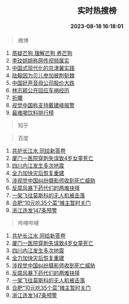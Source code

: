 <div align="center"><h2>实时热搜榜</h2><h4>2023-08-18 16:18:01</h4></div>

> 微博  

1. [质疑芒狗 理解芒狗 养芒狗](https://s.weibo.com/weibo?q=%E8%B4%A8%E7%96%91%E8%8A%92%E7%8B%97%20%E7%90%86%E8%A7%A3%E8%8A%92%E7%8B%97%20%E5%85%BB%E8%8A%92%E7%8B%97&t=31&band_rank=1&Refer=top)<br />
2. [李玟姐姐称网传视频属实](https://s.weibo.com/weibo?q=%23%E6%9D%8E%E7%8E%9F%E5%A7%90%E5%A7%90%E7%A7%B0%E7%BD%91%E4%BC%A0%E8%A7%86%E9%A2%91%E5%B1%9E%E5%AE%9E%23&t=31&band_rank=2&Refer=top)<br />
3. [中国式现代化的京津冀实践](https://s.weibo.com/weibo?q=%23%E4%B8%AD%E5%9B%BD%E5%BC%8F%E7%8E%B0%E4%BB%A3%E5%8C%96%E7%9A%84%E4%BA%AC%E6%B4%A5%E5%86%80%E5%AE%9E%E8%B7%B5%23&t=31&band_rank=3&Refer=top)<br />
4. [陆毅因为贝儿参加披荆斩棘](https://s.weibo.com/weibo?q=%23%E9%99%86%E6%AF%85%E5%9B%A0%E4%B8%BA%E8%B4%9D%E5%84%BF%E5%8F%82%E5%8A%A0%E6%8A%AB%E8%8D%86%E6%96%A9%E6%A3%98%23&t=31&band_rank=4&Refer=top)<br />
5. [中国好声音母公司股价大跌](https://s.weibo.com/weibo?q=%23%E4%B8%AD%E5%9B%BD%E5%A5%BD%E5%A3%B0%E9%9F%B3%E6%AF%8D%E5%85%AC%E5%8F%B8%E8%82%A1%E4%BB%B7%E5%A4%A7%E8%B7%8C%23&t=31&band_rank=5&Refer=top)<br />
6. [林志颖公开回应车祸经历](https://s.weibo.com/weibo?q=%23%E6%9E%97%E5%BF%97%E9%A2%96%E5%85%AC%E5%BC%80%E5%9B%9E%E5%BA%94%E8%BD%A6%E7%A5%B8%E7%BB%8F%E5%8E%86%23&t=31&band_rank=6&Refer=top)<br />
7. [折腰](https://s.weibo.com/weibo?q=%E6%8A%98%E8%85%B0&t=31&band_rank=7&Refer=top)<br />
8. [视觉中国称支持戴建峰报警](https://s.weibo.com/weibo?q=%23%E8%A7%86%E8%A7%89%E4%B8%AD%E5%9B%BD%E7%A7%B0%E6%94%AF%E6%8C%81%E6%88%B4%E5%BB%BA%E5%B3%B0%E6%8A%A5%E8%AD%A6%23&t=31&band_rank=8&Refer=top)<br />
9. [最难喝饮料排行榜](https://s.weibo.com/weibo?q=%E6%9C%80%E9%9A%BE%E5%96%9D%E9%A5%AE%E6%96%99%E6%8E%92%E8%A1%8C%E6%A6%9C&t=31&band_rank=9&Refer=top)<br />

> 知乎  


> 百度  

1. [共护长江水 同绘新答卷](https://www.baidu.com/s?wd=%E5%85%B1%E6%8A%A4%E9%95%BF%E6%B1%9F%E6%B0%B4+%E5%90%8C%E7%BB%98%E6%96%B0%E7%AD%94%E5%8D%B7&sa=fyb_news&rsv_dl=fyb_news)<br />
2. [厦门一医院穿刺失误致4岁女童死亡](https://www.baidu.com/s?wd=%E5%8E%A6%E9%97%A8%E4%B8%80%E5%8C%BB%E9%99%A2%E7%A9%BF%E5%88%BA%E5%A4%B1%E8%AF%AF%E8%87%B44%E5%B2%81%E5%A5%B3%E7%AB%A5%E6%AD%BB%E4%BA%A1&sa=fyb_news&rsv_dl=fyb_news)<br />
3. [四川内江发生多次地震](https://www.baidu.com/s?wd=%E5%9B%9B%E5%B7%9D%E5%86%85%E6%B1%9F%E5%8F%91%E7%94%9F%E5%A4%9A%E6%AC%A1%E5%9C%B0%E9%9C%87&sa=fyb_news&rsv_dl=fyb_news)<br />
4. [全力加快灾后恢复重建](https://www.baidu.com/s?wd=%E5%85%A8%E5%8A%9B%E5%8A%A0%E5%BF%AB%E7%81%BE%E5%90%8E%E6%81%A2%E5%A4%8D%E9%87%8D%E5%BB%BA&sa=fyb_news&rsv_dl=fyb_news)<br />
5. [涉视觉中国纠纷摄影师收到死亡威胁](https://www.baidu.com/s?wd=%E6%B6%89%E8%A7%86%E8%A7%89%E4%B8%AD%E5%9B%BD%E7%BA%A0%E7%BA%B7%E6%91%84%E5%BD%B1%E5%B8%88%E6%94%B6%E5%88%B0%E6%AD%BB%E4%BA%A1%E5%A8%81%E8%83%81&sa=fyb_news&rsv_dl=fyb_news)<br />
6. [反腐风暴下药代们的两难抉择](https://www.baidu.com/s?wd=%E5%8F%8D%E8%85%90%E9%A3%8E%E6%9A%B4%E4%B8%8B%E8%8D%AF%E4%BB%A3%E4%BB%AC%E7%9A%84%E4%B8%A4%E9%9A%BE%E6%8A%89%E6%8B%A9&sa=fyb_news&rsv_dl=fyb_news)<br />
7. [一架飞往莫斯科的无人机被击落](https://www.baidu.com/s?wd=%E4%B8%80%E6%9E%B6%E9%A3%9E%E5%BE%80%E8%8E%AB%E6%96%AF%E7%A7%91%E7%9A%84%E6%97%A0%E4%BA%BA%E6%9C%BA%E8%A2%AB%E5%87%BB%E8%90%BD&sa=fyb_news&rsv_dl=fyb_news)<br />
8. [合肥“10元吃35个菜”摊主暂时关门](https://www.baidu.com/s?wd=%E5%90%88%E8%82%A5%E2%80%9C10%E5%85%83%E5%90%8335%E4%B8%AA%E8%8F%9C%E2%80%9D%E6%91%8A%E4%B8%BB%E6%9A%82%E6%97%B6%E5%85%B3%E9%97%A8&sa=fyb_news&rsv_dl=fyb_news)<br />
9. [浙江连发147条预警](https://www.baidu.com/s?wd=%E6%B5%99%E6%B1%9F%E8%BF%9E%E5%8F%91147%E6%9D%A1%E9%A2%84%E8%AD%A6&sa=fyb_news&rsv_dl=fyb_news)<br />

> 哔哩哔哩  

1. [共护长江水 同绘新答卷](https://www.baidu.com/s?wd=%E5%85%B1%E6%8A%A4%E9%95%BF%E6%B1%9F%E6%B0%B4+%E5%90%8C%E7%BB%98%E6%96%B0%E7%AD%94%E5%8D%B7&sa=fyb_news&rsv_dl=fyb_news)<br />
2. [厦门一医院穿刺失误致4岁女童死亡](https://www.baidu.com/s?wd=%E5%8E%A6%E9%97%A8%E4%B8%80%E5%8C%BB%E9%99%A2%E7%A9%BF%E5%88%BA%E5%A4%B1%E8%AF%AF%E8%87%B44%E5%B2%81%E5%A5%B3%E7%AB%A5%E6%AD%BB%E4%BA%A1&sa=fyb_news&rsv_dl=fyb_news)<br />
3. [四川内江发生多次地震](https://www.baidu.com/s?wd=%E5%9B%9B%E5%B7%9D%E5%86%85%E6%B1%9F%E5%8F%91%E7%94%9F%E5%A4%9A%E6%AC%A1%E5%9C%B0%E9%9C%87&sa=fyb_news&rsv_dl=fyb_news)<br />
4. [全力加快灾后恢复重建](https://www.baidu.com/s?wd=%E5%85%A8%E5%8A%9B%E5%8A%A0%E5%BF%AB%E7%81%BE%E5%90%8E%E6%81%A2%E5%A4%8D%E9%87%8D%E5%BB%BA&sa=fyb_news&rsv_dl=fyb_news)<br />
5. [涉视觉中国纠纷摄影师收到死亡威胁](https://www.baidu.com/s?wd=%E6%B6%89%E8%A7%86%E8%A7%89%E4%B8%AD%E5%9B%BD%E7%BA%A0%E7%BA%B7%E6%91%84%E5%BD%B1%E5%B8%88%E6%94%B6%E5%88%B0%E6%AD%BB%E4%BA%A1%E5%A8%81%E8%83%81&sa=fyb_news&rsv_dl=fyb_news)<br />
6. [反腐风暴下药代们的两难抉择](https://www.baidu.com/s?wd=%E5%8F%8D%E8%85%90%E9%A3%8E%E6%9A%B4%E4%B8%8B%E8%8D%AF%E4%BB%A3%E4%BB%AC%E7%9A%84%E4%B8%A4%E9%9A%BE%E6%8A%89%E6%8B%A9&sa=fyb_news&rsv_dl=fyb_news)<br />
7. [一架飞往莫斯科的无人机被击落](https://www.baidu.com/s?wd=%E4%B8%80%E6%9E%B6%E9%A3%9E%E5%BE%80%E8%8E%AB%E6%96%AF%E7%A7%91%E7%9A%84%E6%97%A0%E4%BA%BA%E6%9C%BA%E8%A2%AB%E5%87%BB%E8%90%BD&sa=fyb_news&rsv_dl=fyb_news)<br />
8. [合肥“10元吃35个菜”摊主暂时关门](https://www.baidu.com/s?wd=%E5%90%88%E8%82%A5%E2%80%9C10%E5%85%83%E5%90%8335%E4%B8%AA%E8%8F%9C%E2%80%9D%E6%91%8A%E4%B8%BB%E6%9A%82%E6%97%B6%E5%85%B3%E9%97%A8&sa=fyb_news&rsv_dl=fyb_news)<br />
9. [浙江连发147条预警](https://www.baidu.com/s?wd=%E6%B5%99%E6%B1%9F%E8%BF%9E%E5%8F%91147%E6%9D%A1%E9%A2%84%E8%AD%A6&sa=fyb_news&rsv_dl=fyb_news)<br />
